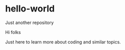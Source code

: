 # hello-world
Just another repository


Hi folks

Just here to learn more about coding and similar topics.
